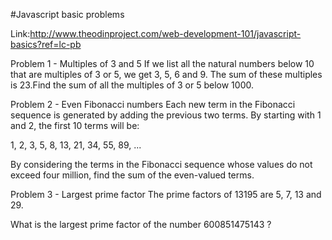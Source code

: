 #Javascript basic problems

Link:http://www.theodinproject.com/web-development-101/javascript-basics?ref=lc-pb

Problem 1 - Multiples of 3 and 5
If we list all the natural numbers below 10 that are multiples of 3 or 5, we get 3, 5, 6 and 9. The sum of these multiples is 23.Find the sum of all the multiples of 3 or 5 below 1000.




Problem 2 - Even Fibonacci numbers
Each new term in the Fibonacci sequence is generated by adding the previous two terms. By starting with 1 and 2, the first 10 terms will be:

1, 2, 3, 5, 8, 13, 21, 34, 55, 89, ...

By considering the terms in the Fibonacci sequence whose values do not exceed four million, find the sum of the even-valued terms.




Problem 3 - Largest prime factor
The prime factors of 13195 are 5, 7, 13 and 29.

What is the largest prime factor of the number 600851475143 ?
